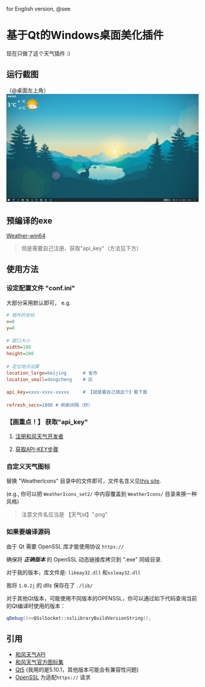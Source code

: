 for English version, @see [](./README-ENGLISH.md)
# 基于Qt的Windows桌面美化插件
现在只做了这个天气插件 :)

## 运行截图
（@桌面左上角）
![](doc/DesktopWeather.jpg)

## 预编译的exe
[Weather-win64](https://github.com/chenyanzz/QtPrettyDesktop/releases/download/v0.1.1/Weather-win64.zip)

> 但是需要自己注册、获取"api_key"（方法见下方）


## 使用方法

### 设定配置文件 "conf.ini"
大部分采用默认即可，
e.g.
```ini
# 插件的坐标
x=0
y=0

# 窗口大小
width=180
height=200

# 定位地点设置
location_large=beijing      # 省市
location_small=dongcheng    # 区

api_key=xxxx-xxxx-xxxxx     # 【就是要自己填这个】看下面

refresh_secs=1800 # 刷新间隔（秒）
```


###  【画重点！】 获取"api_key"
1. [注册和风天气开发者](https://id.qweather.com/#/login?redirect=https%3A%2F%2Fconsole.qweather.com)

2. [获取API-KEY步骤](https://dev.qweather.com/docs/start/get-api-key/)

### 自定义天气图标
替换 "WeatherIcons" 目录中的文件即可，文件名含义见[this site](https://dev.qweather.com/docs/start/icons/).

(e.g., 你可以把 ```WeatherIcons_set2/``` 中内容覆盖到 ```WeatherIcons/``` 目录来换一种风格)

> 注意文件名应当是 【天气id】".png"

### 如果要编译源码

由于 Qt 需要 OpenSSL 库才能使用协议 ```https://```

确保将 ***正确版本*** 的 OpenSSL 动态链接库拷贝到 ".exe" 同级目录.

对于我的版本，库文件是: ```libeay32.dll``` 和```ssleay32.dll```

我将 ```1.0.2j``` 的 dlls 保存在了 ```./lib/```

对于其他Qt版本，可能使用不同版本的OPENSSL，你可以通过如下代码查询当前的Qt编译时使用的版本：

```c++
qDebug()<<QSslSocket::sslLibraryBuildVersionString();
```

## 引用
- [和风天气API](https://dev.qweather.com/)
- [和风天气官方图标集](https://github.com/qwd/WeatherIcon)
- [Qt5](https://www.qt.io/) (我用的是5.10.1，其他版本可能会有兼容性问题)
- [OpenSSL](https://www.openssl.org/) 为适配```https://``` 请求
